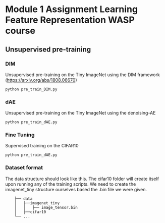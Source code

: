 # Module 1 Assignment Learning Feature Representation WASP course 

## Unsupervised pre-training

### DIM
Unsupervised pre-training on the Tiny ImageNet using the DIM framework (https://arxiv.org/abs/1808.06670)

```python pre_train_DIM.py```

### dAE
Unsupervised pre-training on the Tiny ImageNet using the denoising-AE

```python pre_train_dAE.py```

### Fine Tuning
Supervised training on the CIFAR10 

```python pre_train_dAE.py```

### Dataset format

The data structure should look like this. The cifar10 folder will create itself upon running any of the training scripts. We need to create the imagenet_tiny structure ourselves based the .bin file we were given.

        ├── data
        │   ├──imagenet_tiny
        │   │   ├── image_tensor.bin        
        │   ├──cifar10
        └── ...
